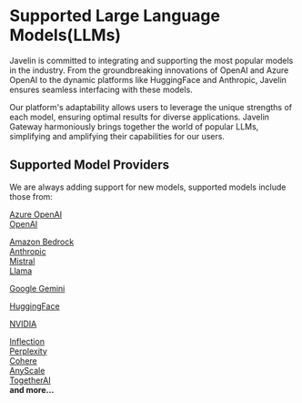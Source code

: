 # Supported Large Language Models(LLMs)

Javelin is committed to integrating and supporting the most popular models in the industry. From the groundbreaking innovations of OpenAI and Azure OpenAI to the dynamic platforms like HuggingFace and Anthropic, Javelin ensures seamless interfacing with these models. 

Our platform's adaptability allows users to leverage the unique strengths of each model, ensuring optimal results for diverse applications. Javelin Gateway harmoniously brings together the world of popular LLMs, simplifying and amplifying their capabilities for our users.

## Supported Model Providers  
We are always adding support for new models, supported models include those from:  

[Azure OpenAI](https://learn.microsoft.com/en-us/azure/ai-services/openai/concepts/models)  
[OpenAI](https://platform.openai.com/docs/models)   

[Amazon Bedrock](https://aws.amazon.com/bedrock)  
[Anthropic](https://docs.anthropic.com/claude/docs/models-overview)  
[Mistral](https://docs.mistral.ai/guides/model-selection/)  
[Llama](https://llama.meta.com/)  

[Google Gemini](https://ai.google.dev/models)  

[HuggingFace](https://huggingface.co/models)  

[NVIDIA](https://catalog.ngc.nvidia.com)  

[Inflection](https://inflection.ai/inflection-2-5)  
[Perplexity](https://docs.perplexity.ai/docs/model-cards)  
[Cohere](https://cohere.com/)       
[AnyScale](https://www.anyscale.com/endpoints)     
[TogetherAI](https://www.together.ai/)       
**and more...**

